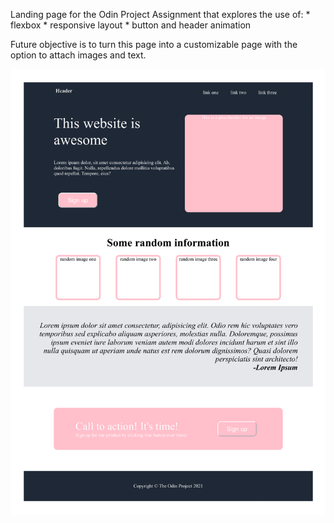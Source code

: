 Landing page for the Odin Project Assignment that explores the use of:
    * flexbox
    * responsive layout
    * button and header animation

Future objective is to turn this page into a customizable page with the option to attach images and text.

![Landing page image](landing-page-png.png)


